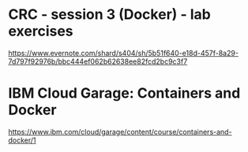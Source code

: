 # CRC - session 3 (Docker) - lab exercises
https://www.evernote.com/shard/s404/sh/5b51f640-e18d-457f-8a29-7d797f92976b/bbc444ef062b62638ee82fcd2bc9c3f7
# IBM Cloud Garage: Containers and Docker
https://www.ibm.com/cloud/garage/content/course/containers-and-docker/1
